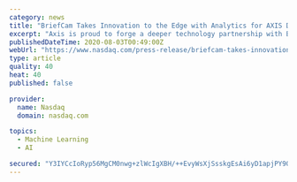 ```yaml
---
category: news
title: "BriefCam Takes Innovation to the Edge with Analytics for AXIS Deep Learning Camera Series"
excerpt: "Axis is proud to forge a deeper technology partnership with BriefCam toward our shared vision for advancing best-in-class video surveillance technologies,” said Mats Thulin, Director of Core Technology,"
publishedDateTime: 2020-08-03T00:49:00Z
webUrl: "https://www.nasdaq.com/press-release/briefcam-takes-innovation-to-the-edge-with-analytics-for-axis-deep-learning-camera"
type: article
quality: 40
heat: 40
published: false

provider:
  name: Nasdaq
  domain: nasdaq.com

topics:
  - Machine Learning
  - AI

secured: "Y3IYCcIoRyp56MgCM0nwg+zlWcIgXBH/++EvyWsXjSsskgEsAi6yD1apjPY9QPTVsqhrPZgfSZParYvDogZ2UZCAdOIegZE0xV2T2U3YXhzXNySFHvEPL6iO0VRRL7SD1y2IG67hTA8DlQsqKEGtj+M59xy5dOC8+spEAusRpdKTTy/gqSy+KAf4IpdrEbnAQp1dh++2Jws7c/SaWXZhnq+x0+fgm8qDLCYp3onlE6uwdbvmhVQFadOvdKQ3cGzjmcJBldb+Mapa0zVsz/7sf/4TVZm0ZQwbE6ovtrCgQSdvrXmA24okj2wWw67AKLDK5QSb18pN6Y0RWoKRsR0yng==;UcueSqy56mwOKXhGHzdXnA=="
---
```


